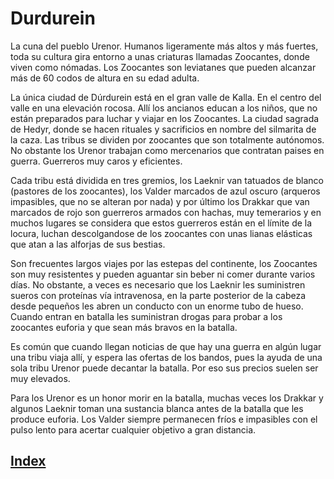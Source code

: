 # Durdurein

La cuna del pueblo Urenor.
Humanos ligeramente más altos y más fuertes, toda su cultura gira entorno a unas criaturas llamadas Zoocantes, donde viven como nómadas. Los Zoocantes son leviatanes que pueden alcanzar más de 60 codos de altura en su edad adulta.

La única ciudad de Dúrdurein está en el gran valle de Kalla. En el centro del valle en una elevación rocosa. Allí los ancianos educan a los niños, que no están preparados para luchar y viajar en los Zoocantes. La ciudad sagrada de Hedyr, donde se hacen rituales y sacrificios en nombre del silmarita de la caza. Las tribus se dividen por zoocantes que son totalmente autónomos. No obstante los Urenor trabajan como mercenarios que contratan paises en guerra. Guerreros muy caros y eficientes.

Cada tribu está dividida en tres gremios, los Laeknir van tatuados de blanco (pastores de los zoocantes), los Valder marcados de azul oscuro (arqueros impasibles, que no se alteran por nada) y por último los Drakkar que van marcados de rojo son guerreros armados con hachas, muy temerarios y en muchos lugares se considera que estos guerreros están en el límite de la locura, luchan descolgandose de los zoocantes con unas lianas elásticas que atan a las alforjas de sus bestias.

Son frecuentes largos viajes por las estepas del continente, los Zoocantes son muy resistentes y pueden aguantar sin beber ni comer durante varios días. No obstante, a veces es necesario que los Laeknir les suministren sueros con proteínas vía intravenosa, en la parte posterior de la cabeza desde pequeños les abren un conducto con un enorme tubo de hueso. Cuando entran en batalla les suministran drogas para probar a los zoocantes euforia y que sean más bravos en la batalla.

Es común que cuando llegan noticias de que hay una guerra en algún lugar una tribu viaja allí, y espera las ofertas de los bandos, pues la ayuda de una sola tribu Urenor puede decantar la batalla. Por eso sus precios suelen ser muy elevados.

Para los Urenor es un honor morir en la batalla, muchas veces los Drakkar y algunos Laeknir toman una sustancia blanca antes de la batalla que les produce euforia. Los Valder siempre permanecen fríos e impasibles con el pulso lento para acertar cualquier objetivo a gran distancia.

## [Index](../README.md)